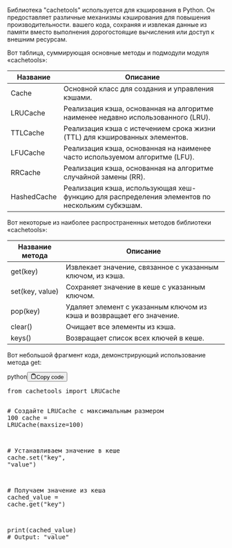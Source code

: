 <p>Библиотека "cachetools" используется для кэширования в Python.
Он предоставляет различные механизмы кэширования для повышения производительности.
вашего кода, сохраняя и извлекая данные из памяти вместо выполнения
дорогостоящие вычисления или доступ к внешним ресурсам.</p>
<p>Вот таблица, суммирующая основные методы и подмодули модуля «cachetools»:</p>
<table>
<thead>
<tr>
<th>Название</th>
<th>Описание</th>
</tr>
</thead>
<tbody>
<tr>
<td>Cache</td>
<td>Основной класс для создания и управления кэшами.</td>
</tr>
<tr>
<td>LRUCache</td>
<td>Реализация кэша, основанная на алгоритме наименее недавно использованного (LRU).</td>
</tr>
<tr>
<td>TTLCache</td>
<td>Реализация кэша с истечением срока жизни (TTL) для кэшированных элементов.</td>
</tr>
<tr>
<td>LFUCache</td>
<td>Реализация кэша, основанная на наименее часто используемом алгоритме (LFU).</td>
</tr>
<tr>
<td>RRCache</td>
<td>Реализация кэша, основанная на алгоритме случайной замены (RR).</td>
</tr>
<tr>
<td>HashedCache</td>
<td>Реализация кэша, использующая хеш-функцию для распределения элементов по нескольким субкэшам.</td>
</tr>
</tbody>
</table>
<p>Вот некоторые из наиболее распространенных методов библиотеки «cachetools»:</p>
<table>
<thead>
<tr>
<th>Название метода</th>
<th>Описание</th>
</tr>
</thead>
<tbody>
<tr>
<td>get(key)</td>
<td>Извлекает значение, связанное с указанным ключом, из кэша.</td>
</tr>
<tr>
<td>set(key, value)</td>
<td>Сохраняет значение в кеше с указанным ключом.</td>
</tr>
<tr>
<td>pop(key)</td>
<td>Удаляет элемент с указанным ключом из кэша и возвращает его значение.</td>
</tr>
<tr>
<td>clear()</td>
<td>Очищает все элементы из кэша.</td>
</tr>
<tr>
<td>keys()</td>
<td>Возвращает список всех ключей в кеше.</td>
</tr>
</tbody>
</table>
<p>Вот небольшой фрагмент кода, демонстрирующий использование метода get:</p>
<div class="code-element"><div class="lang-line"><text>python</text><button class="copy-button" id="code4500354227bf88d9f879e3ddb63b70c5b" onclick="copyCode(code4500354227bf88d9f879e3ddb63b70c5, code4500354227bf88d9f879e3ddb63b70c5b)"><svg stroke="currentColor" fill="none" stroke-width="2" viewBox="0 0 24 24" stroke-linecap="round" stroke-linejoin="round" class="h-4 w-4" height="1em" width="1em" xmlns="http://www.w3.org/2000/svg"><path d="M16 4h2a2 2 0 0 1 2 2v14a2 2 0 0 1-2 2H6a2 2 0 0 1-2-2V6a2 2 0 0 1 2-2h2"></path><rect x="8" y="2" width="8" height="4" rx="1" ry="1"></rect></svg><text>Copy code</text></button></div><div class="code" id="code4500354227bf88d9f879e3ddb63b70c5"><div class="highlight"><pre><span></span><span class="kn">from</span> <span class="nn">cachetools</span> <span class="kn">import</span> <span class="n">LRUCache</span>

<span class="c1"># Создайте LRUCache с максимальным размером 100</span>
<span class="n">cache</span> <span class="o">=</span> <span class="n">LRUCache</span><span class="p">(</span><span class="n">maxsize</span><span class="o">=</span><span class="mi">100</span><span class="p">)</span>

<span class="c1"># Устанавливаем значение в кеше</span>
<span class="n">cache</span><span class="o">.</span><span class="n">set</span><span class="p">(</span><span class="s2">&quot;key&quot;</span><span class="p">,</span> <span class="s2">&quot;value&quot;</span><span class="p">)</span>

<span class="c1"># Получаем значение из кеша</span>
<span class="n">cached_value</span> <span class="o">=</span> <span class="n">cache</span><span class="o">.</span><span class="n">get</span><span class="p">(</span><span class="s2">&quot;key&quot;</span><span class="p">)</span>

<span class="nb">print</span><span class="p">(</span><span class="n">cached_value</span><span class="p">)</span>  <span class="c1"># Output: &quot;value&quot;</span>
</pre></div></div></div>
